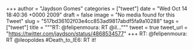
+++
author = "Jaydson Gomes"
categories = ["tweet"]
date = "Wed Oct 14 18:40:36 +0000 2009"
draft = false
image = "No media found for this Tweet"
slug = "517bd36102f03e4cc853ad9817abdf5fa9a10288"
tags = ["tweet"]
title = """RT: @felipenmoura: RT @il..."""
tweet = true
tweet_url = "https://twitter.com/jaydson/status/4868534577"
+++
RT: @felipenmoura: RT @ileopoldes #Death_to_IE6: RT it!
